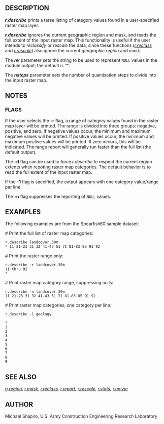 ## DESCRIPTION

***r.describe*** prints a terse listing of category values found in a
user-specified raster map layer.

***r.describe*** ignores the current geographic region and mask, and
reads the full extent of the input raster map. This functionality is
useful if the user intends to *reclassify* or *rescale* the data, since
these functions (*[r.reclass](r.reclass.html)* and
*[r.rescale](r.rescale.html)*) also ignore the current *geographic
region* and *mask*.

The ***nv*** parameter sets the string to be used to represent `NULL`
values in the module output; the default is \'\*\'.

The ***nsteps*** parameter sets the number of quantisation steps to
divide into the input raster map.

## NOTES

### FLAGS

If the user selects the **-r** flag, a range of category values found in
the raster map layer will be printed. The range is divided into three
groups: negative, positive, and zero. If negative values occur, the
minimum and maximum negative values will be printed. If positive values
occur, the minimum and maximum positive values will be printed. If zero
occurs, this will be indicated. The range report will generally run
faster than the full list (the default output).

The **-d** flag can be used to force *r.describe* to respect the current
region extents when repoting raster map categories. The default behavior
is to read the full extent of the input raster map.

If the **-1** flag is specified, the output appears with one category
value/range per line.

The **-n** flag suppresses the reporting of `NULL` values.

## EXAMPLES

The following examples are from the Spearfish60 sample dataset:

\# Print the full list of raster map categories:

```
r.describe landcover.30m
* 11 21-23 31 32 41-43 51 71 81-83 85 91 92
```

\# Print the raster range only:

```
r.describe -r landcover.30m
11 thru 92
*
```

\# Print raster map category range, suppressing nulls:

```
r.describe -n landcover.30m
11 21-23 31 32 41-43 51 71 81-83 85 91 92
```

\# Print raster map categories, one category per line:

```
r.describe -1 geology

*
1
2
3
4
5
6
7
8
9
```

## SEE ALSO

*[g.region](g.region.html), [r.mask](r.mask.html),
[r.reclass](r.reclass.html), [r.report](r.report.html),
[r.rescale](r.rescale.html), [r.stats](r.stats.html),
[r.univar](r.univar.html)*

## AUTHOR

Michael Shapiro, U.S. Army Construction Engineering Research Laboratory
